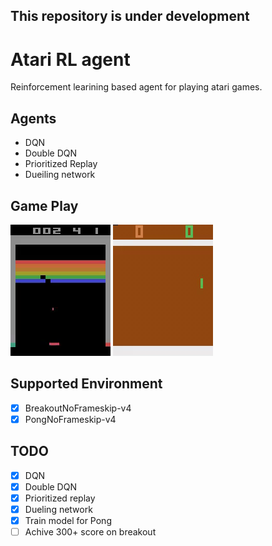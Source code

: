 ## This repository is under development

# Atari RL agent
Reinforcement learining based agent for playing atari games.

## Agents
- DQN
- Double DQN
- Prioritized Replay
- Dueiling network



## Game Play

![Breakout](videos/openaigym.video.0.19439.video000001.gif) ![Pong](images/pong.gif)

## Supported Environment
- [x] BreakoutNoFrameskip-v4
- [x] PongNoFrameskip-v4

## TODO
- [x] DQN
- [x] Double DQN
- [x] Prioritized replay
- [x] Dueling network
- [X] Train model for Pong
- [ ] Achive 300+ score on breakout
